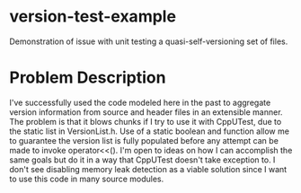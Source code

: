 # version-test-example
Demonstration of issue with unit testing a quasi-self-versioning set of files.

# Problem Description

I've successfully used the code modeled here in the past to aggregate version information from source and header files in an extensible manner. The problem is that it blows chunks if I try to use it with CppUTest, due to the static list in VersionList.h. Use of a static boolean and function allow me to guarantee the version list is fully populated before any attempt can be made to invoke operator<<(). I'm open to ideas on how I can accomplish the same goals but do it in a way that CppUTest doesn't take exception to. I don't see disabling memory leak detection as a viable solution since I want to use this code in many source modules.
